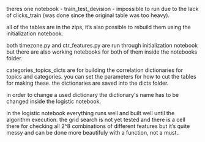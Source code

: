 theres one notebook - train_test_devision - impossible to run due to the lack of clicks_train (was done since the original table was too heavy).

all of the tables are in the zips, it’s also possible to rebuild them using the initialization notebook.

both timezone.py and ctr_features.py are run through initialization notebook but there are also working notebooks for both of them inside the notebooks folder.

categories_topics_dicts are for building the correlation dictionaries for topics and categories. you can set the parameters for how to cut the tables for making these.
the dictionaries are saved into the dicts folder.

in order to change a used dictionary the dictionary's name has to be changed inside the logistic notebook.

in the logistic notebook everything runs well and built well until the algorithm execution.
the grid search is not yet tested and there is a cell there for checking all 2^8 combinations of different features but it’s quite messy and can be done more beautifuly with a function, not a must..

